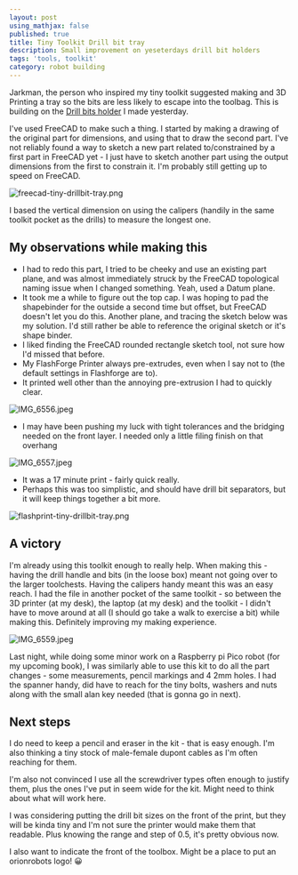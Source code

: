```yaml
---
layout: post
using_mathjax: false
published: true
title: Tiny Toolkit Drill bit tray
description: Small improvement on yeseterdays drill bit holders
tags: 'tools, toolkit'
category: robot building
---
```

Jarkman, the person who inspired my tiny toolkit suggested making and 3D Printing a tray so the bits are less likely to escape into the toolbag. This is building on the [Drill bits holder](https://orionrobots.co.uk/robot%20building/2022/07/24/tiny-drill-bits-for-tiny-toolkit.html) I made yesterday.

I've used FreeCAD to make such a thing. I started by making a drawing of the original part for dimensions, and using that to draw the second part. I've not reliably found a way to sketch a new part related to/constrained by a first part in FreeCAD yet - I just have to sketch another part using the output dimensions from the first to constrain it. I'm probably still getting up to speed on FreeCAD.

![freecad-tiny-drillbit-tray.png]({{site.baseurl}}/galleries/freecad-tiny-drillbit-tray.png)

I based the vertical dimension on using the calipers (handily in the same toolkit pocket as the drills) to measure the longest one.

## My observations while making this

- I had to redo this part, I tried to be cheeky and use an existing part plane, and was almost immediately struck by the FreeCAD topological naming issue when I changed something. Yeah, used a Datum plane.
- It took me a while to figure out the top cap. I was hoping to pad the shapebinder for the outside a second time but offset, but FreeCAD doesn't let you do this. Another plane, and tracing the sketch below was my solution. I'd still rather be able to reference the original sketch or it's shape binder.
- I liked finding the FreeCAD rounded rectangle sketch tool, not sure how I'd missed that before.
- My FlashForge Printer always pre-extrudes, even when I say not to (the default settings in Flashforge are to).
- It printed well other than the annoying pre-extrusion I had to quickly clear. 

![IMG_6556.jpeg]({{site.baseurl}}/galleries/IMG_6556.jpeg)


- I may have been pushing my luck with tight tolerances and the bridging needed on the front layer. I needed only a little filing finish on that overhang

![IMG_6557.jpeg]({{site.baseurl}}/galleries/IMG_6557.jpeg)


- It was a 17 minute print - fairly quick really.
- Perhaps this was too simplistic, and should have drill bit separators, but it will keep things together a bit more.

![flashprint-tiny-drillbit-tray.png]({{site.baseurl}}/galleries/flashprint-tiny-drillbit-tray.png)

## A victory

I'm already using this toolkit enough to really help. When making this - having the drill handle and bits (in the loose box) meant not going over to the larger toolchests. Having the calipers handy meant this was an easy reach. I had the file in another pocket of the same toolkit - so between the 3D printer (at my desk), the laptop (at my desk) and the toolkit - I didn't have to move around at all (I should go take a walk to exercise a bit) while making this. Definitely improving my making experience.

![IMG_6559.jpeg]({{site.baseurl}}/galleries/IMG_6559.jpeg)

Last night, while doing some minor work on a Raspberry pi Pico robot (for my upcoming book), I was similarly able to use this kit to do all the part changes - some measurements, pencil markings and 4 2mm holes. I had the spanner handy, did have to reach for the tiny bolts, washers and nuts along with the small alan key needed (that is gonna go in next).

## Next steps

I do need to keep a pencil and eraser in the kit - that is easy enough. I'm also thinking a tiny stock of male-female dupont cables as I'm often reaching for them. 

I'm also not convinced I use all the screwdriver types often enough to justify them, plus the ones I've put in seem wide for the kit. Might need to think about what will work here.

I was considering putting the drill bit sizes on the front of the print, but they will be kinda tiny and I'm not sure the printer would make them that readable. Plus knowing the range and step of 0.5, it's pretty obvious now.

I also want to indicate the front of the toolbox. Might be a place to put an orionrobots logo! 😀
